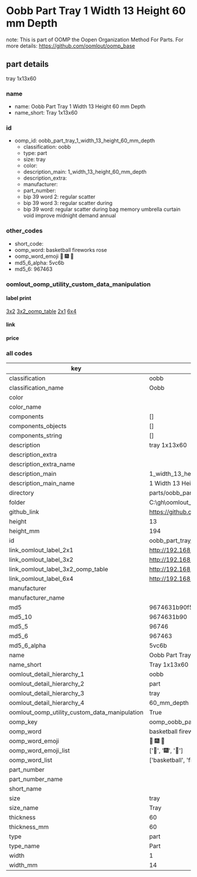 # Oobb Part Tray 1 Width 13 Height 60 mm Depth  

note: This is part of OOMP the Oopen Organization Method For Parts. For more details: https://github.com/oomlout/oomp_base

##  part details
  



tray 1x13x60



### name
* name: Oobb Part Tray 1 Width 13 Height 60 mm Depth
* name_short: Tray 1x13x60 
### id
* oomp_id: oobb_part_tray_1_width_13_height_60_mm_depth
  * classification: oobb
  * type: part
  * size: tray
  * color: 
  * description_main: 1_width_13_height_60_mm_depth
  * description_extra: 
  * manufacturer: 
  * part_number: 
  * bip 39 word 2: regular scatter
  * bip 39 word 3: regular scatter during
  * bip 39 word: regular scatter during bag memory umbrella curtain void improve midnight demand annual

### other_codes
* short_code: 
* oomp_word: basketball fireworks rose
* oomp_word_emoji :basketball: :fireworks: :rose:
* md5_6_alpha: 5vc6b
* md5_6: 967463






### oomlout_oomp_utility_custom_data_manipulation
#### label print
[3x2](http://192.168.1.245:1112/?label=oomp%205vc6b)
[3x2_oomp_table](http://192.168.1.108:1112/?label=oomp%205vc6b)
[2x1](http://192.168.1.242:1112/?label=oomp%205vc6b)
[6x4](http://192.168.1.55:1112/?label=oomp%205vc6b)    

#### link

                              

#### price







### all codes 
| key | value |  
| --- | --- |  
| classification | oobb |  
| classification_name | Oobb |  
| color |  |  
| color_name |  |  
| components | [] |  
| components_objects | [] |  
| components_string | [] |  
| description | tray 1x13x60 |  
| description_extra |  |  
| description_extra_name |  |  
| description_main | 1_width_13_height_60_mm_depth |  
| description_main_name | 1 Width 13 Height 60 mm Depth |  
| directory | parts/oobb_part_tray_1_width_13_height_60_mm_depth |  
| folder | C:\gh\oomlout_oobb_version_4_generated_parts\things\oobb_part_tray_1_width_13_height_60_mm_depth |  
| github_link | https://github.com/oomlout/oomlout_oomp_part_src/tree/main/parts/oobb_part_tray_1_width_13_height_60_mm_depth |  
| height | 13 |  
| height_mm | 194 |  
| id | oobb_part_tray_1_width_13_height_60_mm_depth |  
| link_oomlout_label_2x1 | http://192.168.1.242:1112/?label=oomp%205vc6b |  
| link_oomlout_label_3x2 | http://192.168.1.245:1112/?label=oomp%205vc6b |  
| link_oomlout_label_3x2_oomp_table | http://192.168.1.108:1112/?label=oomp%205vc6b |  
| link_oomlout_label_6x4 | http://192.168.1.55:1112/?label=oomp%205vc6b |  
| manufacturer |  |  
| manufacturer_name |  |  
| md5 | 9674631b90f586c7b0c5711888701da6 |  
| md5_10 | 9674631b90 |  
| md5_5 | 96746 |  
| md5_6 | 967463 |  
| md5_6_alpha | 5vc6b |  
| name | Oobb Part Tray 1 Width 13 Height 60 mm Depth |  
| name_short | Tray 1x13x60  |  
| oomlout_detail_hierarchy_1 | oobb |  
| oomlout_detail_hierarchy_2 | part |  
| oomlout_detail_hierarchy_3 | tray |  
| oomlout_detail_hierarchy_4 | 60_mm_depth |  
| oomlout_oomp_utility_custom_data_manipulation | True |  
| oomp_key | oomp_oobb_part_tray_1_width_13_height_60_mm_depth |  
| oomp_word | basketball fireworks rose |  
| oomp_word_emoji | :basketball: :fireworks: :rose: |  
| oomp_word_emoji_list | [':basketball:', ':fireworks:', ':rose:'] |  
| oomp_word_list | ['basketball', 'fireworks', 'rose'] |  
| part_number |  |  
| part_number_name |  |  
| short_name |  |  
| size | tray |  
| size_name | Tray |  
| thickness | 60 |  
| thickness_mm | 60 |  
| type | part |  
| type_name | Part |  
| width | 1 |  
| width_mm | 14 |  
